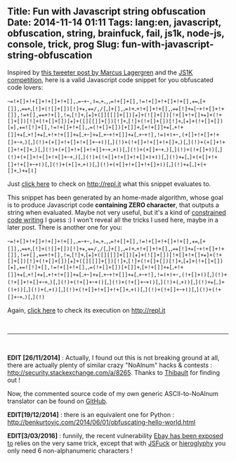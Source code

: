 Title: Fun with Javascript string obfuscation
Date: 2014-11-14 01:11
Tags: lang:en, javascript, obfuscation, string, brainfuck, fail, js1k, node-js, console, trick, prog
Slug: fun-with-javascript-string-obfuscation
---
Inspired by [this tweeter post by Marcus Lagergren](//twitter.com/lagergren/statuses/337484475204255744) and the [JS1K competition](http://minddotout.wordpress.com/2013/04/28/js1k-tips-writing-tiny-javascript/), here is a valid Javascript code snippet for you obfuscated code lovers:

```
ｰ=!+[]+!+[]+!+[]+!+[],ߺ=ｰ+ｰ,ǀ=ߺ+ߺ,ꓹ=!+[]+[],ǃ=!+[]+!+[]+!+[],ᚐ=ꓹ[+[]],ꓹ=ᚐ+ꓹ[ǃ]+(![]+[])[ǃ]+ᚐ,ᚐ=/,/[ꓹ]+[],ꓹ=ǀ+ߺ+!+[]+!+[],ꓹ=ᚐ[ǃ]+ᚐ[ｰ+!+[]+!+[]],ǃ=+[],ᚐ=+!+[],ǃ=ꓹ[ǃ]+ꓹ[ᚐ]+([][[]]+[])[ᚐ]+(![]+[])[!+[]+!+[]+ᚐ]+(!+[]+[])[ǃ]+(!+[]+[])[ᚐ]+([][[]]+[])[ǃ]+ꓹ[ǃ]+(!+[]+[])[ǃ]+ꓹ[ᚐ]+(!+[]+[])[ᚐ],ᚐ=ǃ[ǃ]+[],ǃ=!+[]+!+[],ꓹ=(!+[]+[])[+[]]+ꓹ[+!+[]]+ᚐ[ߺ+!+[]]+ᚐ[ߺ+ǃ]+ᚐ[ߺ+ǃ+!+[]]+ᚐ[ߺ+ｰ]+ᚐ[ߺ+ｰ+!+[]]+ᚐ[ߺ+ｰ+ǃ],ǃ=ǀ+ǀ+ｰ,(+[]+!+[]+!+[]+ｰ+ߺ)[ꓹ](ǃ)+(+[]+!+[]+!+[]+ｰ+ǀ)[ꓹ](ǃ)+(!+[]+!+[]+!+[]+ߺ)[ꓹ](ǃ)+(+[]+!+[]+!+[]+ߺ)[ꓹ](ǃ)+(+[]+!+[]+!+[]+ｰ+ߺ+ǀ)[ꓹ](ǃ)+(+[]+ｰ+ߺ)[ꓹ](ǃ)+(!+[]+ǀ)[ꓹ](ǃ)+(+[]+!+[]+!+[]+ｰ+ߺ)[ꓹ](ǃ)+(!+[]+!+[]+!+[]+ǀ+ǀ)[ꓹ](ǃ)+ᚐ[ߺ]+(+[]+!+[]+!+[]+ｰ+ǀ)[ꓹ](ǃ)+(+[]+ߺ+ǀ)[ꓹ](ǃ)+(+[]+!+[]+!+[]+ǀ)[ꓹ](ǃ)+ᚐ[ߺ]+(+[]+ߺ)+ᚐ[ǀ]
```

Just [click here](http://repl.it/9yC) to check on <http://repl.it> what this snippet evaluates to.

This snippet has been generated by an home-made algorithm, whose goal is to produce Javascript code **containing ZERO character**, that outputs a string when evaluated. Maybe not very useful, but it's a kind of [constrained code writing](//en.wikipedia.org/wiki/Constrained_writing) I guess :)
I won't reveal all the tricks I used here, maybe in a later post. There is another one for you:

```
ｰ=!+[]+!+[]+!+[]+!+[],ߺ=ｰ+ｰ,ǀ=ߺ+ߺ,ꓹ=!+[]+[],ǃ=!+[]+!+[]+!+[],ᚐ=ꓹ[+[]],ꓹ=ᚐ+ꓹ[ǃ]+(![]+[])[ǃ]+ᚐ,ᚐ=/,/[ꓹ]+[],ꓹ=ǀ+ߺ+!+[]+!+[],ꓹ=ᚐ[ǃ]+ᚐ[ｰ+!+[]+!+[]],ǃ=+[],ᚐ=+!+[],ǃ=ꓹ[ǃ]+ꓹ[ᚐ]+([][[]]+[])[ᚐ]+(![]+[])[!+[]+!+[]+ᚐ]+(!+[]+[])[ǃ]+(!+[]+[])[ᚐ]+([][[]]+[])[ǃ]+ꓹ[ǃ]+(!+[]+[])[ǃ]+ꓹ[ᚐ]+(!+[]+[])[ᚐ],ᚐ=ǃ[ǃ]+[],ǃ=!+[]+!+[],ꓹ=(!+[]+[])[+[]]+ꓹ[+!+[]]+ᚐ[ߺ+!+[]]+ᚐ[ߺ+ǃ]+ᚐ[ߺ+ǃ+!+[]]+ᚐ[ߺ+ｰ]+ᚐ[ߺ+ｰ+!+[]]+ᚐ[ߺ+ｰ+ǃ],ǃ=ǀ+ǀ+ｰ,(!+[]+ǀ)[ꓹ](ǃ)+(!+[]+!+[]+ｰ+ߺ)[ꓹ](ǃ)+(!+[]+ｰ+ǀ)[ꓹ](ǃ)+(!+[]+ｰ+ǀ)[ꓹ](ǃ)+(ߺ+ǀ)[ꓹ](ǃ)+ᚐ[ߺ]+(ǀ+ǀ)[ꓹ](ǃ)+(ߺ+ǀ)[ꓹ](ǃ)+(!+[]+!+[]+!+[]+ߺ+ǀ)[ꓹ](ǃ)+(!+[]+ｰ+ǀ)[ꓹ](ǃ)+(!+[]+ｰ+ߺ)[ꓹ](ǃ)
```

Again, [click here](http://repl.it/9yC/1) to check its execution on <http://repl.it>

<br><hr><br>

**EDIT [26/11/2014]** : Actually, I found out this is not breaking ground at all, there are actually plenty of similar crazy "NoAlnum" hacks & contests : <http://security.stackexchange.com/a/8265>. Thanks to [Thibault](https://fr.linkedin.com/pub/thibault-toledano/27/468/4b8) for finding out !

Now, the commented source code of my own generic ASCII-to-NoAlnum translator can be found on [GitHub](https://github.com/Lucas-C/linux_configuration/blob/master/languages/web-d3/nochar_obfuscate.js).

**EDIT[19/12/2014]** : there is an equivalent one for Python : <http://benkurtovic.com/2014/06/01/obfuscating-hello-world.html>

**EDIT[3/03/2016]** : funnily, the recent vulnerability [Ebay has been exposed to](http://blog.checkpoint.com/2016/02/02/ebay-platform-exposed-to-severe-vulnerability/) relies on the very same trick, except that with [JSFuck](http://www.jsfuck.com) or [hieroglyphy](http://patriciopalladino.com/blog/2012/08/09/non-alphanumeric-javascript.html?utm_content=buffer489d0&utm_source=buffer&utm_medium=twitter&utm_campaign=Buffer) you only need 6 non-alphanumeric characters !
